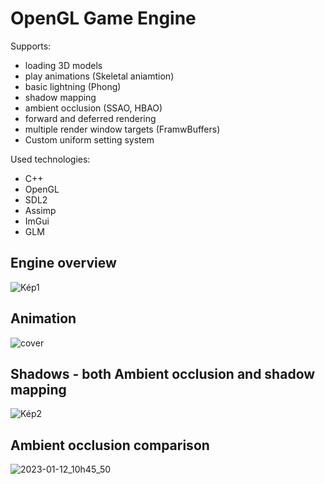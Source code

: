 # OpenGL Game Engine

Supports:
   - loading 3D models
   - play animations (Skeletal aniamtion)
   - basic lightning (Phong)
   - shadow mapping
   - ambient occlusion (SSAO, HBAO)
   - forward and deferred rendering
   - multiple render window targets (FramwBuffers)
   - Custom uniform setting system
   
Used technologies:
   - C++
   - OpenGL
   - SDL2
   - Assimp
   - ImGui
   - GLM

## Engine overview
![Kép1](https://user-images.githubusercontent.com/60797275/236704925-d2d2c468-614c-4bf0-97b5-1b434e26cc1c.png)

## Animation
![cover](https://user-images.githubusercontent.com/60797275/236704653-6644ff95-40c8-45a4-8a31-86c03ba81536.png)

## Shadows - both Ambient occlusion and shadow mapping
![Kép2](https://user-images.githubusercontent.com/60797275/236704920-1c0c4653-82c7-4664-afcc-924264eb1cc3.png)

## Ambient occlusion comparison
![2023-01-12_10h45_50](https://user-images.githubusercontent.com/60797275/236704740-8f96558d-afe2-45eb-a8ba-f2dc4504482f.png)
